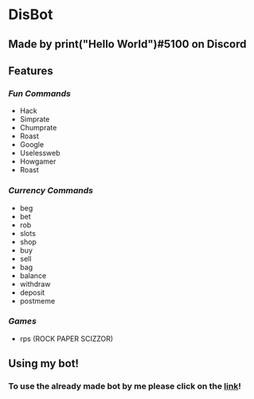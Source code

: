 # DisBot
## Made by print("Hello World")#5100 on Discord
## __Features__
### _**Fun Commands**_
* Hack
* Simprate
* Chumprate
* Roast
* Google
* Uselessweb
* Howgamer
* Roast
### _**Currency Commands**_
* beg
* bet
* rob
* slots
* shop
* buy
* sell
* bag
* balance
* withdraw
* deposit
* postmeme
### _**Games**_
* rps (ROCK PAPER SCIZZOR)

## Using my bot!
### To use the already made bot by me please click on the [link](https://discord.com/api/oauth2/authorize?client_id=784051340305104936&permissions=8&scope=bot)!
